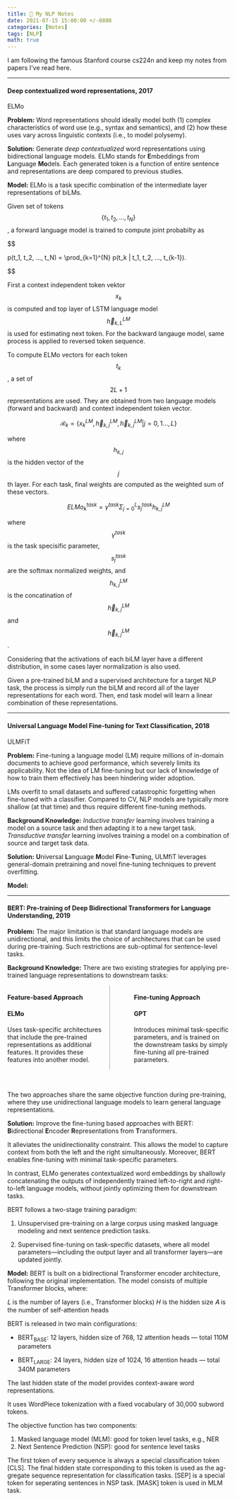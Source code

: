 ```yaml
---
title: 📝 My NLP Notes  
date: 2021-07-15 15:00:00 +/-0800  
categories: [Notes]  
tags: [NLP]
math: true
---
```


I am following the famous Stanford course cs224n and keep my notes from papers I've read here.

---
#### **Deep contextualized word representations, 2017**
ELMo

**Problem:** Word representations should ideally model both (1) complex characteristics of word use (e.g., syntax and semantics), and (2) how these uses vary across linguistic contexts (i.e., to model polysemy).

**Solution:** Generate *deep contextualized* word representations using bidirectional language models. ELMo stands for **E**mbeddings from **L**anguage **Mo**dels. Each generated token is a function of entire sentence and representations are deep compared to previous studies. 

**Model:** ELMo is a task specific combination of the intermediate layer representations of biLMs. 

Given set of tokens $$ \{ t_1, t_2, ..., t_N \}$$, a forward language model is trained to compute joint probabilty as

$$

p(t_1, t_2, ..., t_N) = \prod_{k=1}^{N} p(t_k | t_1, t_2, ..., t_{k-1}).

$$

First a context independent token vektor $$x_k$$ is computed and top layer of LSTM language model $$\overrightarrow{h}_{k,L}^{LM}$$ is used for estimating next token. For the backward langauge model, same process is applied to reversed token sequence.

To compute ELMo vectors for each token $$t_k$$, a set of $$2L + 1$$ representations are used. They are obtained from two language models (forward and backward) and context independent token vector.

$$
\mathcal{R}_k = \{ x_k^{LM}, \overrightarrow{h}_{k,j}^{LM}, \overleftarrow{h}_{k,j}^{LM} | j = 0,1...,L \}
$$

where $$h_{k,j}$$ is the hidden vector of the $$j$$th layer. For each task, final weights are computed as the weighted sum of these vectors.

$$
ELMo_k^{task} = \gamma^{task} \Sigma_{j = 0}^{L} s_j^{task} h_{k,j}^{LM}
$$

where $$\gamma^{task}$$ is the task specisific parameter, $$ s_j^{task} $$ are the softmax normalized weights, and $$h_{k,j}^{LM}$$ is the concatination of $$\overrightarrow{h}_{k,j}^{LM}$$ and $$\overleftarrow{h}_{k,j}^{LM}$$. 

Considering that the activations of each biLM layer have a different distribution, in some cases layer normalization is also used.

Given a pre-trained biLM and a supervised architecture for a target NLP task, the process is simply run the biLM and record all of the layer representations for each word. Then, end task model will learn a linear combination of these representations.

---
#### **Universal Language Model Fine-tuning for Text Classification, 2018**
ULMFiT

**Problem:** Fine-tuning a language model (LM) require millions of in-domain documents to achieve good performance, which severely limits its applicability. Not the idea of LM fine-tuning but our lack of knowledge of how to train them effectively has been hindering wider adoption. 

LMs overfit to small datasets and suffered catastrophic forgetting when fine-tuned with a classifier. Compared to CV, NLP models are typically more shallow (at that time) and thus require different fine-tuning methods.

**Background Knowledge:** *Inductive transfer* learning involves training a model on a source task and then adapting it to a new target task. *Transductive transfer* learning involves training a model on a combination of source and target task data.

**Solution:** **U**niversal **L**anguage **M**odel **Fi**ne-**T**uning, ULMfiT leverages general-domain pretraining and novel fine-tuning techniques to prevent overfitting.

**Model:** 



---
#### **BERT: Pre-training of Deep Bidirectional Transformers for Language Understanding, 2019**

**Problem:** The major limitation is that standard language models are unidirectional, and this limits the choice of architectures that can be used during pre-training. Such restrictions are sub-optimal for sentence-level tasks.

**Background Knowledge:** There are two existing strategies for applying pre-trained language representations to downstream tasks:

<div style="display: flex; align-items: center; justify-content: space-between; gap: 40px;">

  <div style="flex: 1; border-right: 2px solid #ccc; padding-right: 14px;">
    <h4>Feature-based Approach</h4>
    <h4>ELMo</h4>
    <p>
      Uses task-specific architectures that include the pre-trained representations as additional features. It provides these features into another model.
    </p>
  </div>

  <div style="flex: 1; padding-left: 14px;">
    <h4>Fine-tuning Approach</h4>
    <h4>GPT</h4>
    <p>
      Introduces minimal task-specific parameters, and is trained on the downstream tasks by simply fine-tuning all pre-trained parameters.
    </p>
  </div>

</div>
<br/><br/>
  
The two approaches share the same objective function during pre-training, where they use unidirectional language models to learn general language representations.

**Solution:** Improve the fine-tuning based approaches with BERT: **B**idirectional **E**ncoder **R**epresentations from **T**ransformers. 

It alleviates the unidirectionality constraint. This allows the model to capture context from both the left and the right simultaneously. Moreover, BERT enables fine-tuning with minimal task-specific parameters.

In contrast, ELMo generates contextualized word embeddings by shallowly concatenating the outputs of independently trained left-to-right and right-to-left language models, without jointly optimizing them for downstream tasks.

BERT follows a two-stage training paradigm:

1. Unsupervised pre-training on a large corpus using masked language modeling and next sentence prediction tasks.

2. Supervised fine-tuning on task-specific datasets, where all model parameters—including the output layer and all transformer layers—are updated jointly.

**Model:** BERT is built on a bidirectional Transformer encoder architecture, following the original implementation. The model consists of multiple Transformer blocks, where:

𝐿 is the number of layers (i.e., Transformer blocks)
𝐻 is the hidden size
𝐴 is the number of self-attention heads

BERT is released in two main configurations:
- BERT<sub>BASE</sub>: 12 layers, hidden size of 768, 12 attention heads — total 110M parameters
    
- BERT<sub>LARGE</sub>: 24 layers, hidden size of 1024, 16 attention heads — total 340M parameters

The last hidden state of the model provides context-aware word representations.

It uses WordPiece tokenization with a fixed vocabulary of 30,000 subword tokens.

The objective function has two components:
1. Masked language model (MLM): good for token level tasks, e.g., NER
2. Next Sentence Prediction (NSP): good for sentence level tasks

The first token of every sequence is always a special classification token [CLS]. The final hidden state corresponding to this token is used as the ag- gregate sequence representation for classification tasks. [SEP] is a special token for seperating sentences in NSP task. [MASK] token is used in MLM task.
